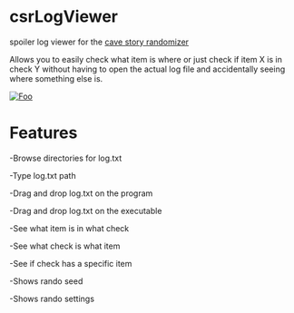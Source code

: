# csrLogViewer
spoiler log viewer for the [cave story randomizer](https://github.com/cave-story-randomizer/cave-story-randomizer)

Allows you to easily check what item is where or just check if item X is in check Y without having to open the actual log file and accidentally seeing where something else is.

[![Foo](https://cdn.discordapp.com/attachments/612660201497296916/892354444199620648/downloadbtn.png)](https://github.com/SioNisti/csrLogViewer/releases/download/0.8.0.1/csrLogViewer.exe)

# Features
-Browse directories for log.txt

-Type log.txt path

-Drag and drop log.txt on the program

-Drag and drop log.txt on the executable

-See what item is in what check

-See what check is what item

-See if check has a specific item

-Shows rando seed

-Shows rando settings
